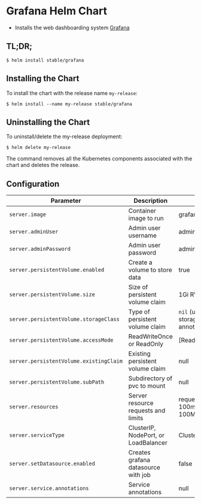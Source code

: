# Grafana Helm Chart

* Installs the web dashboarding system [Grafana](http://grafana.org/)

## TL;DR;

```console
$ helm install stable/grafana
```

## Installing the Chart

To install the chart with the release name `my-release`:

```console
$ helm install --name my-release stable/grafana
```

## Uninstalling the Chart

To uninstall/delete the my-release deployment:

```console
$ helm delete my-release
```

The command removes all the Kubernetes components associated with the chart and deletes the release.


## Configuration

| Parameter                              | Description                         | Default                                           |
|----------------------------------------|-------------------------------------|---------------------------------------------------|
| `server.image`                         | Container image to run              | grafana/grafana:latest                            |
| `server.adminUser`                     | Admin user username                 | admin                                             |
| `server.adminPassword`                 | Admin user password                 | admin                                             |
| `server.persistentVolume.enabled`      | Create a volume to store data       | true                                              |
| `server.persistentVolume.size`         | Size of persistent volume claim     | 1Gi RW                                            |
| `server.persistentVolume.storageClass` | Type of persistent volume claim     | `nil` (uses alpha storage class annotation)       |
| `server.persistentVolume.accessMode`   | ReadWriteOnce or ReadOnly           | [ReadWriteOnce]                                   |
| `server.persistentVolume.existingClaim`| Existing persistent volume claim    | null                                              |
| `server.persistentVolume.subPath`      | Subdirectory of pvc to mount        | null                                              |
| `server.resources`                     | Server resource requests and limits | requests: {cpu: 100m, memory: 100Mi}              |
| `server.serviceType`                   | ClusterIP, NodePort, or LoadBalancer| ClusterIP                                         |
| `server.setDatasource.enabled`         | Creates grafana datasource with job | false                                             |
| `server.service.annotations`           | Service annotations                 | null                                              |
